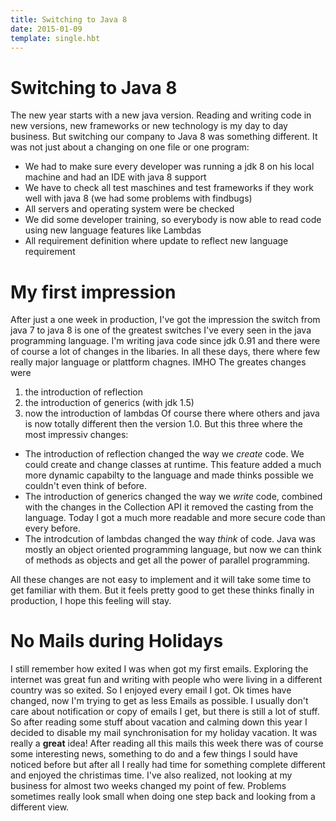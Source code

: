 ```yaml
---
title: Switching to Java 8
date: 2015-01-09
template: single.hbt
---
```

# Switching to Java 8
The new year starts with a new java version. Reading and writing code in new versions, new frameworks or new technology is my day to day business. But switching our company to Java 8 was something different. It was not just about a changing on one file or one program:

* We had to make sure every developer was running a jdk 8 on his local machine and had an IDE with java 8 support
* We have to check all test maschines and test frameworks if they work well with java 8 (we had some problems with findbugs)
* All servers and operating system were be checked
* We did some developer training, so everybody is now able to read code using new language features like Lambdas
* All requirement definition where update to reflect new language requirement

# My first impression
After just a one week in production, I've got the impression the switch from java 7 to java 8 is one of the greatest switches I've every seen in the java programming language. I'm writing java code since jdk 0.91 and there were of course a lot of changes in the libaries. In all these days, there where few really major language or plattform chagnes.  IMHO The greates changes were 
1. the introduction of reflection
2. the introduction of generics (with jdk 1.5) 
3. now the introduction of lambdas
Of course there where others and java is now totally different then the version 1.0. But this three where the most impressiv changes:

* The introduction of reflection changed the way we *create* code. We could create and change classes at runtime. This feature added a much more dynamic capabilty to the language and made thinks possible we couldn't even think of before.
* The introduction of generics changed the way we *write* code, combined with the changes in the Collection API it removed the casting from the language. Today I got a much more readable and more secure code than every before.
* The introdcution of lambdas changed the way *think* of code. Java was mostly an object oriented programming language, but now we can think of methods as objects and get all the power of parallel programming.

All these changes are not easy to implement and it will take some time to get familiar with them. But it feels pretty good to get these thinks finally in production, I hope this feeling will stay.

# No Mails during Holidays

I still remember how exited I was when got my first emails. Exploring the internet was great fun and writing with people who were living in a different country was so exited. So I enjoyed every email I got.
Ok times have changed, now I'm trying to get as less Emails as possible. I usually don't care about notification or copy of emails I get, but there is still a lot of stuff. So after reading some stuff about vacation and calming down this year I decided to disable my mail synchronisation for my holiday vacation. It was really a __great__ idea! After reading all this mails this week there was of course some interesting news, something to do and a few things I sould have noticed before but after all I really had time for something complete different and enjoyed the christimas time. I've also realized, not looking at my business for almost two weeks changed my point of few. Problems sometimes really look small when doing one step back and looking from a different view. 

